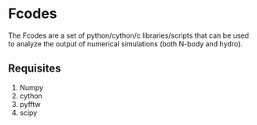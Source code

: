 # Fcodes

The Fcodes are a set of python/cython/c libraries/scripts that can be used to analyze the output of numerical simulations (both N-body and hydro).

## Requisites

1) Numpy
2) cython
3) pyfftw
4) scipy

